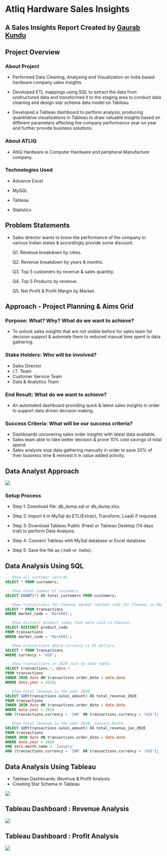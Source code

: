 # Atliq Hardware Sales Insights

## A Sales Insights Report Created by [Gaurab Kundu](https://www.linkedin.com/in/gaurab-kundu/)

## Project Overview

### About Project

- Performed Data Cleaning, Analysing and Visualization on India based hardware company sales insights.

- Developed ETL mappings using SQL to extract the data from unstructured data and transformed it to the staging area to conduct data cleaning and design star schema data model on Tableau.

- Developed a Tableau dashboard to perform analysis, producing quantitative visualizations in Tableau to draw valuable insights based on different parameters affecting the company performance year on year and further provide business solutions.

### About ATLIQ

- AtliQ Hardware is Computer Hardware and peripheral Manufacture company.

### Technologies Used

- Advance Excel

- MySQL

- Tableau

- Statistics

## Problem Statements

- Sales director wants to know the performance of the company in various Indian states & accordingly provide some discount.

    Q1. Revenue breakdown by cities.

    Q2. Revenue breakdown by years & months. 

    Q3. Top 5 customers by revenue & sales quantity.

    Q4. Top 5 Products by revenue.

    Q5. Net Profit & Profit Margin by Market.

## Approach - Project Planning & Aims Grid

### Purpose: What? Why? What do we want to achieve?

- To unlock sales insights that are not visible before for sales team for decision support & automate them to reduced manual time spent in data gathering.

### Stake Holders: Who will be involved?

 -	Sales Director
 -	I.T. Team
 -	Customer Service Team
 -	Data & Analytics Team

### End Result: What do we want to achieve?

- An automated dashboard providing quick & latest sales insights in order to support data driven decision making.

### Success Criteria: What will be our success criteria?

  -	Dashboards uncovering sales order insights with latest data available.
  -	Sales team able to take better decision & prove 10% cost savings of total spend.
  -	Sales analysts stop data gathering manually in order to save 20% of their business time & reinvest it in value added activity.

## Data Analyst Approach

<img src="https://github.com/GaurabKundu1/Atliq-Hardware-Sales-Insights/assets/86102231/c887ded6-603f-4469-b380-6893f3a8398f">

### Setup Process

- Step 1: Download file: db_dump.sql or db_dump.xlsx.

- Step 2: Import it in MySql do ETL(Extract, Transform, Load) if required.

- Step 3: Download Tableau Public (Free) or Tableau Desktop (14 days trial) to perform Data Analysis.

- Step 4: Connect Tableau with MySql database or Excel database.

- Step 5: Save the file as (.twb or .twbx).

## Data Analysis Using SQL

```sql
-- Show all customer records
SELECT * FROM customers;

-- Show total number of customers
SELECT COUNT(*) AS total_customers FROM customers;

-- Show transactions for Chennai market (market code for Chennai is Mark001)
SELECT * FROM transactions
WHERE market_code = 'Mark001';

-- Show distinct product codes that were sold in Chennai.
SELECT DISTINCT product_code
FROM transactions
WHERE market_code = 'Mark001';

-- Show transactions where currency is US dollars.
SELECT * FROM transactions
WHERE currency = 'USD';

-- Show transactions in 2020 join by date table.
SELECT transactions.*, date.*
FROM transactions
INNER JOIN date ON transactions.order_date = date.date
WHERE date.year = 2020;

-- Show total revenue in the year 2020.
SELECT SUM(transactions.sales_amount) AS total_revenue_2020
FROM transactions
INNER JOIN date ON transactions.order_date = date.date
WHERE date.year = 2020
AND (transactions.currency = 'INR' OR transactions.currency = 'USD');

-- Show total revenue in the year 2020, January Month.
SELECT SUM(transactions.sales_amount) AS total_revenue_jan_2020
FROM transactions
INNER JOIN date ON transactions.order_date = date.date
WHERE date.year = 2020
AND date.month_name = 'January'
AND (transactions.currency = 'INR' OR transactions.currency = 'USD');
```

## Data Analysis Using Tableau

- Tableau Dashboards: Revenue & Profit Analysis
- Creating Star Schema in Tableau

<img src="https://github.com/GaurabKundu1/Atliq-Hardware-Sales-Insights/assets/86102231/7c2365ff-e2e2-43fe-95a3-6d84aaaa9e1a">

## Tableau Dashboard : Revenue Analysis

<img src="https://github.com/GaurabKundu1/Atliq-Hardware-Sales-Insights/assets/86102231/7cf64477-7800-443f-8a06-15f26fc72368">

## Tableau Dashboard : Profit Analysis

<img src="https://github.com/GaurabKundu1/Atliq-Hardware-Sales-Insights/assets/86102231/fe3cba37-c812-42c3-bd8e-150487123ca3">

